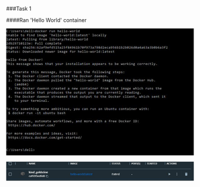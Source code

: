 ###Task 1

####Ran 'Hello World' container


![](images/hello_world_1.JPG)


![](images/hello_world_container.JPG)

